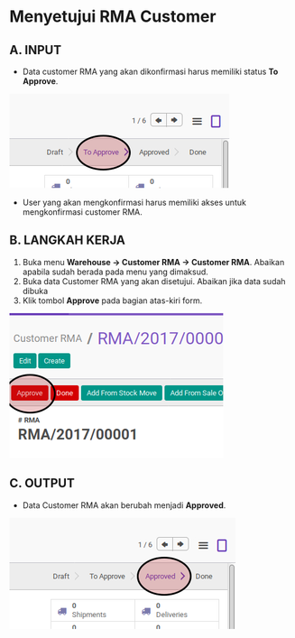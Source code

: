 # Menyetujui RMA Customer

## A. INPUT

* Data customer RMA yang akan dikonfirmasi harus memiliki status **To Approve**.

![](../../img/customer-rma/status-to-approve.png)

* User yang akan mengkonfirmasi harus memiliki akses untuk mengkonfirmasi customer RMA.

## B. LANGKAH KERJA

1. Buka menu **Warehouse -> Customer RMA -> Customer RMA**. Abaikan apabila sudah berada pada menu yang dimaksud.
2. Buka data Customer RMA yang akan disetujui. Abaikan jika data sudah dibuka
3. Klik tombol **Approve** pada bagian atas-kiri form.

![](../../img/customer-rma/tombol-approve.png)

## C. OUTPUT

* Data Customer RMA akan berubah menjadi **Approved**.

![](../../img/customer-rma/status-approve.png)
